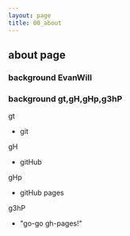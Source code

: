 ```yaml
---
layout: page
title: 00_about
---
```


## about page ##

### background EvanWill ###

### background gt,gH,gHp,g3hP ###

gt
- git

gH
- gitHub

gHp
- gitHub pages

g3hP
- "go-go gh-pages!"

